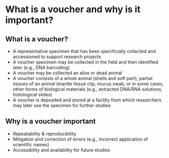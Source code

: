 # What is a voucher and why is it important?

## What is a voucher?
- A representative specimen that has been specificially collected and accessioned to support research projects
- A voucher specimen may be collected in the field and then identified later (e.g., DNA barcoding)
- A voucher may be collected an alive or dead animal
- A voucher consists of a whole animal (shells and soft part), partial tissues of an animal (mantle tissue clip, mucus swab, or in some cases, other forms of biological materials (e.g., extracted DNA/RNA solutions, histological slides)
- A voucher is deposited and stored at a facility from which researchers may later use the specimen for further studies

## Why is a voucher important
- Repeatability & reproducibility
- Mitigation and correction of errors (e.g., incorrect application of scientific names)
- Accessibility and availability for future studies
